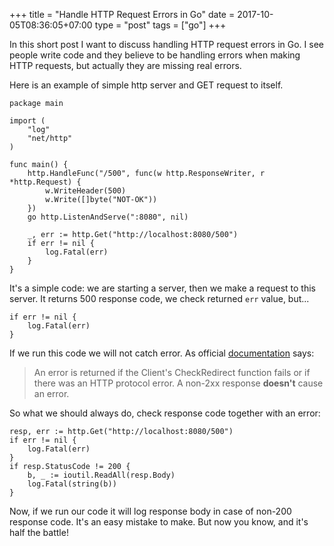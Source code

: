 +++
title = "Handle HTTP Request Errors in Go"
date = 2017-10-05T08:36:05+07:00
type = "post"
tags = ["go"]
+++

In this short post I want to discuss handling HTTP request errors in Go. I see people write code and they believe to be handling errors when making HTTP requests, but actually they are missing real errors.

Here is an example of simple http server and GET request to itself.

```
package main

import (
	"log"
	"net/http"
)

func main() {
	http.HandleFunc("/500", func(w http.ResponseWriter, r *http.Request) {
		w.WriteHeader(500)
		w.Write([]byte("NOT-OK"))
	})
	go http.ListenAndServe(":8080", nil)

	_, err := http.Get("http://localhost:8080/500")
	if err != nil {
		log.Fatal(err)
	}
}
```

It's a simple code: we are starting a server, then we make a request to this server. It returns 500 response code, we check returned `err` value, but...

```
if err != nil {
	log.Fatal(err)
}
```

If we run this code we will not catch error. As official [documentation](https://golang.org/pkg/net/http/#Client.Get) says:

> An error is returned if the Client's CheckRedirect function fails or if there was an HTTP protocol error. A non-2xx response **doesn't** cause an error.

So what we should always do, check response code together with an error:

```
resp, err := http.Get("http://localhost:8080/500")
if err != nil {
	log.Fatal(err)
}
if resp.StatusCode != 200 {
	b, _ := ioutil.ReadAll(resp.Body)
	log.Fatal(string(b))
}
```

Now, if we run our code it will log response body in case of non-200 response code. It's an easy mistake to make. But now you know, and it's half the battle!
